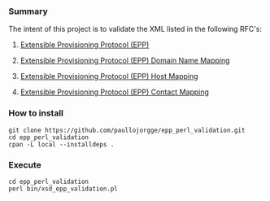 ### Summary
The intent of this project is to validate the XML listed in the following RFC's:
1. [Extensible Provisioning Protocol (EPP)](https://tools.ietf.org/html/rfc5730)

2. [Extensible Provisioning Protocol (EPP) Domain Name Mapping](https://tools.ietf.org/html/rfc5731)

3. [Extensible Provisioning Protocol (EPP) Host Mapping](https://tools.ietf.org/html/rfc5732)

4. [Extensible Provisioning Protocol (EPP) Contact Mapping](https://tools.ietf.org/html/rfc5733)

### How to install
```
git clone https://github.com/paullojorgge/epp_perl_validation.git
cd epp_perl_validation
cpan -L local --installdeps .
```

### Execute
```
cd epp_perl_validation
perl bin/xsd_epp_validation.pl
```
